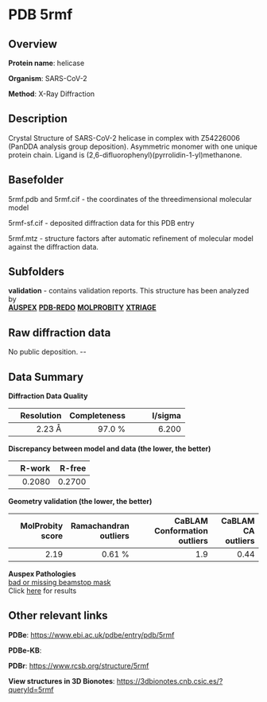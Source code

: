 # PDB 5rmf

## Overview

**Protein name**: helicase

**Organism**: SARS-CoV-2

**Method**: X-Ray Diffraction

## Description

Crystal Structure of SARS-CoV-2 helicase in complex with Z54226006 (PanDDA analysis group deposition). Asymmetric monomer with one unique protein chain. Ligand is (2,6-difluorophenyl)(pyrrolidin-1-yl)methanone.

## Basefolder

5rmf.pdb and 5rmf.cif - the coordinates of the threedimensional molecular model

5rmf-sf.cif - deposited diffraction data for this PDB entry

5rmf.mtz - structure factors after automatic refinement of molecular model against the diffraction data.

## Subfolders





**validation** - contains validation reports. This structure has been analyzed by <br>[**AUSPEX**](https://github.com/thorn-lab/coronavirus_structural_task_force/tree/master/pdb/helicase/SARS-CoV-2/5rmf/validation/auspex) [**PDB-REDO**](https://github.com/thorn-lab/coronavirus_structural_task_force/tree/master/pdb/helicase/SARS-CoV-2/5rmf/validation/pdb-redo) [**MOLPROBITY**](https://github.com/thorn-lab/coronavirus_structural_task_force/tree/master/pdb/helicase/SARS-CoV-2/5rmf/validation/molprobity) [**XTRIAGE**](https://github.com/thorn-lab/coronavirus_structural_task_force/blob/master/pdb/helicase/SARS-CoV-2/5rmf/validation/Xtriage_output.log)   



## Raw diffraction data

No public deposition. --<br> 

## Data Summary
**Diffraction Data Quality**

|   | Resolution | Completeness| I/sigma |
|---|-------------:|----------------:|--------------:|
|   |2.23 Å|97.0  %|<img width=50/>6.200|

**Discrepancy between model and data (the lower, the better)**

|   | **R-work**| **R-free**   
|---|-------------:|----------------:|           
||  0.2080|  0.2700|

**Geometry validation (the lower, the better)**

|   |**MolProbity<br>score**| **Ramachandran<br>outliers** | **CaBLAM<br>Conformation outliers** | **CaBLAM<br>CA outliers** |
|---|-------------:|----------------:|----------------:|----------------:|
||  2.19|  0.61 %|1.9|0.44|

**Auspex Pathologies**<br> [bad or missing beamstop mask](https://www.auspex.de/pathol/#2)<br>Click [here](https://github.com/thorn-lab/coronavirus_structural_task_force/blob/master/pdb/helicase/SARS-CoV-2/5rmf/validation/auspex/5rmf_auspex_comments.txt)  for results

 



## Other relevant links 
**PDBe**:  https://www.ebi.ac.uk/pdbe/entry/pdb/5rmf

**PDBe-KB**:  
 
**PDBr**: https://www.rcsb.org/structure/5rmf 

**View structures in 3D Bionotes**: https://3dbionotes.cnb.csic.es/?queryId=5rmf

